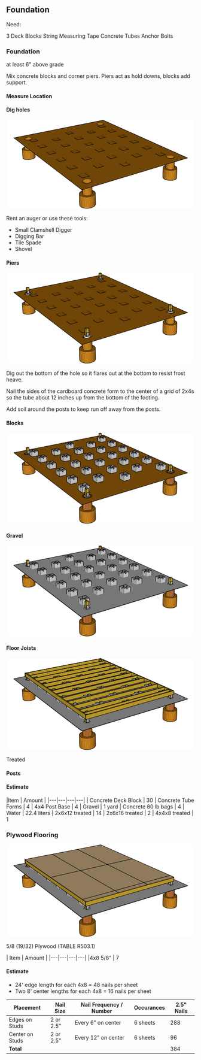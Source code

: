 ## Foundation

Need:

3 Deck Blocks
String
Measuring Tape
Concrete Tubes
Anchor Bolts

### Foundation

at least 6" above grade

Mix concrete blocks and corner piers. Piers act as hold downs, blocks add support.

#### Measure Location

#### Dig holes

![](images/A01.svg)

Rent an auger or use these tools:

* Small Clamshell Digger
* Digging Bar
* Tile Spade
* Shovel

#### Piers

![](images/A02.svg)

Dig out the bottom of the hole so it flares out at the bottom to resist frost heave.

Nail the sides of the cardboard concrete form to the center of a grid of 2x4s so the tube about 12 inches up from the bottom of the footing.

Add soil around the posts to keep run off away from the posts.

#### Blocks

![](images/A05.svg)

#### Gravel

![](images/A06.svg)

#### Floor Joists

![](images/B01.svg)

Treated

#### Posts

#### Estimate

|Item | Amount |
|---|---|---|---|
| Concrete Deck Block | 30
| Concrete Tube Forms | 4 
| 4x4 Post Base | 4
| Gravel | 1 yard
| Concrete 80 lb bags | 4
| Water | 22.4 liters
| 2x6x12 treated | 14
| 2x6x16 treated | 2
| 4x4x8 treated | 1


### Plywood Flooring

![](images/B02.svg)

5/8 (19/32) Plywood (TABLE R503.1)

| Item | Amount |
|---|---|---|---|
|4x8 5/8" | 7

#### Estimate

* 24' edge length for each 4x8 = 48 nails per sheet
* Two 8' center lengths for each 4x8 = 16 nails per sheet

| Placement | Nail Size | Nail Frequency / Number | Occurances | 2.5"  Nails
|---|---|---|---|---|
| Edges on Studs | 2 or 2.5" | Every 6" on center | 6 sheets | 288
| Center on Studs | 2 or 2.5" | Every 12" on center | 6 sheets | 96
|**Total**||| | 384
